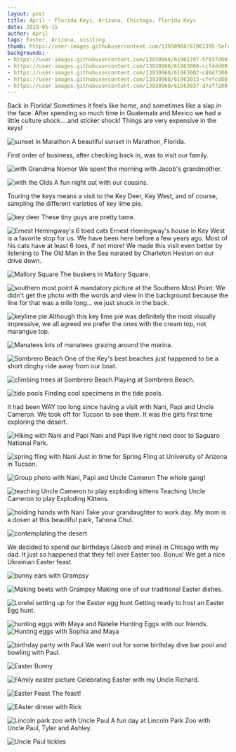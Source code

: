 ```yaml
---
layout: post
title: April - Florida Keys, Arizona, Chichago, Florida Keys
date: 2019-05-15
author: April
tags: Easter, Arizona, visiting 
thumb: https://user-images.githubusercontent.com/13930968/61961395-5efae680-af95-11e9-8a00-9165b5b171cd.jpeg
backgrounds:
- https://user-images.githubusercontent.com/13930968/61961397-5f937d00-af95-11e9-8c91-9ec0738d12b1.jpeg
- https://user-images.githubusercontent.com/13930968/61963000-ccf4dd00-af98-11e9-9adf-e520f37e4599.jpeg
- https://user-images.githubusercontent.com/13930968/61963002-cd8d7380-af98-11e9-8215-3ff6bbfec787.jpeg
- https://user-images.githubusercontent.com/13930968/61963013-cfefcd80-af98-11e9-8ba5-52b820f81890.jpeg
- https://user-images.githubusercontent.com/13930968/61963037-d7af7200-af98-11e9-97a6-50b0615bda7e.jpeg
---
```


Back in Florida! Sometimes it feels like home, and sometimes like a slap in the face. After spending so much time in Guatemala and Mexico we had a little culture shock….and sticker shock! Things are very expensive in the keys! 

![sunset in Marathon](https://user-images.githubusercontent.com/13930968/61962996-cc5c4680-af98-11e9-924f-0b5c32fa4f41.jpeg)
A beautiful sunset in Marathon, Florida. 

First order of business, after checking back in, was to visit our family. 

![with Grandma Nornor](https://user-images.githubusercontent.com/13930968/61962989-ca928300-af98-11e9-9cf1-97662c768d3c.jpeg)
We spent the morning with Jacob's grandmother. 

![with the Olds](https://user-images.githubusercontent.com/13930968/61962991-cb2b1980-af98-11e9-8e8e-6dd46b081471.jpeg)
A fun night out with our cousins. 

Touring the keys means a visit to the Key Deer, Key West, and of course, sampling the different varieties of key lime pie. 

![key deer](https://user-images.githubusercontent.com/13930968/61961389-5e625000-af95-11e9-8780-77d5bb55d5a8.jpeg)
These tiny guys are pretty tame. 

![Ernest Hemingway's 6 toed cats](https://user-images.githubusercontent.com/13930968/61961390-5e625000-af95-11e9-83cc-04f763fc633f.jpeg)
Ernest Hemingway's house in Key West is a favorite stop for us. We have been here before a few years ago. Most of his cats have at least 6 toes, if not more! We made this visit even better by listening to The Old Man in the Sea narated by Charleton Heston on our drive down. 

![Mallory Square](https://user-images.githubusercontent.com/13930968/61961391-5e625000-af95-11e9-8a34-7388ec021ee1.jpeg)
The buskers in Mallory Square. 

![southern most point](https://user-images.githubusercontent.com/13930968/61963002-cd8d7380-af98-11e9-8215-3ff6bbfec787.jpeg)
A mandatory picture at the Southern Most Point. We didn't get the photo with the words and view in the background because the line for that was a mile long... we just snuck in the back. 


![keylime pie](https://user-images.githubusercontent.com/13930968/61963004-cd8d7380-af98-11e9-88fa-e3fe570a442b.jpeg)
Although this key lime pie was definitely the most visually impressive, we all agreed we prefer the ones with the cream top, not marangue top. 

![Manatees](https://user-images.githubusercontent.com/13930968/61963005-ce260a00-af98-11e9-9a57-93b36370aa1e.jpeg)
lots of manatees grazing around the marina. 

![Sombrero Beach](https://user-images.githubusercontent.com/13930968/61962997-cc5c4680-af98-11e9-8062-01eb0b5e29e9.jpeg)
One of the Key's best beaches just happened to be a short dinghy ride away from our boat. 

![climbing trees at Sombrero Beach](https://user-images.githubusercontent.com/13930968/61963000-ccf4dd00-af98-11e9-9adf-e520f37e4599.jpeg)
Playing at Sombrero Beach. 

![tide pools](https://user-images.githubusercontent.com/13930968/61963001-ccf4dd00-af98-11e9-8d88-e41674cd4c41.jpeg)
Finding cool specimens in the tide pools. 

It had been WAY too long since having a visit with Nani, Papi and Uncle Cameron. We took off for Tucson to see them. It was the girls first time exploring the desert. 

![Hiking with Nani and Papi](https://user-images.githubusercontent.com/13930968/61961394-5efae680-af95-11e9-8981-33fe5c03dbec.jpeg)
Nani and Papi live right next door to Saguaro National Park. 

![spring fling with Nani](https://user-images.githubusercontent.com/13930968/61963006-ce260a00-af98-11e9-9a6c-0f22ebf9e4c8.jpeg)
Just in time for Spring Fling at University of Arizona in Tucson. 

![Group photo with Nani, Papi and Uncle Cameron](https://user-images.githubusercontent.com/13930968/61963008-cebea080-af98-11e9-8937-c1b5107123ae.jpeg)
The whole gang! 

![teaching Uncle Cameron to play exploding kittens](https://user-images.githubusercontent.com/13930968/61963010-cebea080-af98-11e9-9be1-b3db7729e090.jpeg)
Teaching Uncle Cameron to play Exploding Kittens. 

![holding hands with Nani](https://user-images.githubusercontent.com/13930968/61963012-cfefcd80-af98-11e9-86fb-465fb31a0b32.jpeg)
Take your grandaughter to work day. My mom is a dosen at this beautiful park, Tahona Chul. 

![contemplating the desert](https://user-images.githubusercontent.com/13930968/61963013-cfefcd80-af98-11e9-8ba5-52b820f81890.jpeg)

We decided to spend our birthdays (Jacob and mine) in Chicago with my dad. It just so happened that they fell over Easter too. Bonus! We get a nice Ukrainian Easter feast. 

![bunny ears with Grampsy](https://user-images.githubusercontent.com/13930968/61963014-d0886400-af98-11e9-8004-ca561897dd97.jpeg)

![Making beets with Grampsy](https://user-images.githubusercontent.com/13930968/61961396-5f937d00-af95-11e9-9885-9f6012bca97e.jpeg)
Making one of our traditional Easter dishes. 

![Lorelei setting up for the Easter egg hunt](https://user-images.githubusercontent.com/13930968/61963016-d120fa80-af98-11e9-8d1e-c680c8f452df.jpeg)
Getting ready to host an Easter Egg hunt. 

![hunting eggs with Maya and Natelie](https://user-images.githubusercontent.com/13930968/61963019-d1b99100-af98-11e9-82c0-54ab7c5794be.jpeg)
Hunting Eggs with our friends. 
![Hunting eggs with Sophia and Maya](https://user-images.githubusercontent.com/13930968/61963033-d67e4500-af98-11e9-8bdc-17fe1565b989.jpeg)

![birthday party with Paul](https://user-images.githubusercontent.com/13930968/61963021-d2522780-af98-11e9-89f8-004f4ff39321.jpeg)
We went out for some birthday dive bar pool and bowling with Paul. 

![Easter Bunny](https://user-images.githubusercontent.com/13930968/61963023-d2eabe00-af98-11e9-8b1c-d8ea5b46fb42.jpeg)

![FAmily easter picture](https://user-images.githubusercontent.com/13930968/61963026-d2eabe00-af98-11e9-89f3-bc5e9245f54c.jpeg)
Celebrating Easter with my Uncle Richard. 

![Easter Feast](https://user-images.githubusercontent.com/13930968/61963028-d3835480-af98-11e9-8619-5e2c08a2d89a.jpeg)
The feast! 

![EAster dinner with Rick](https://user-images.githubusercontent.com/13930968/61963035-d716db80-af98-11e9-8770-9bc38d7b5333.jpeg)

![Lincoln park zoo with Uncle Paul](https://user-images.githubusercontent.com/13930968/61963040-d8480880-af98-11e9-94aa-af5cdcd235e6.jpeg)
A fun day at Lincoln Park Zoo with Uncle Paul, Tyler and Ashley. 

![Uncle Paul tickles](https://user-images.githubusercontent.com/13930968/61963041-d8480880-af98-11e9-821b-331d465c8914.jpeg)

